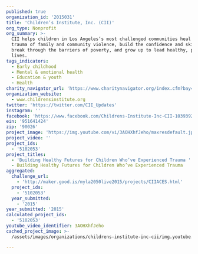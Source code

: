 ```yaml
---
published: true
organization_id: '2015031'
title: 'Children’s Institute, Inc. (CII)'
org_type: Nonprofit
org_summary: >-
  CII helps children in Los Angeles’s most challenged communities heal from the
  trauma of family and community violence, build the confidence and skills to
  break through the barriers of poverty, and grow up to lead healthy, productive
  lives.
tags_indicators:
  - Early childhood
  - Mental & emotional health
  - Education & youth
  - Health
charity_navigator_url: 'https://www.charitynavigator.org/index.cfm?bay=search.profile&ein=951641424'
organization_website:
  - www.childrensinstitute.org
twitter: 'https://twitter.com/CII_Updates'
instagram: ''
facebook: 'https://www.facebook.com/Childrens-Institute-Inc-CII-103939291803/timeline/'
ein: '951641424'
zip: '90026'
project_image: 'https://img.youtube.com/vi/3AOHXhfJeho/maxresdefault.jpg'
project_video: ''
project_ids:
  - '5102053'
project_titles:
  - 'Building Healthy Futures for Children Who’ve Experienced Trauma '
  - Building Healthy Futures for Children Who’ve Experienced Trauma
aggregated:
  challenge_url:
    - 'http://maker.good.is/myla2050live2015/projects/CIIACES.html'
  project_ids:
    - '5102053'
  year_submitted:
    - '2015'
year_submitted: '2015'
calculated_project_ids:
  - '5102053'
youtube_video_identifier: 3AOHXhfJeho
cached_project_image: >-
  /assets/images/organizations/childrens-institute-inc-cii/img.youtube.com/vi/3AOHXhfJeho/maxresdefault.jpg

---
```

